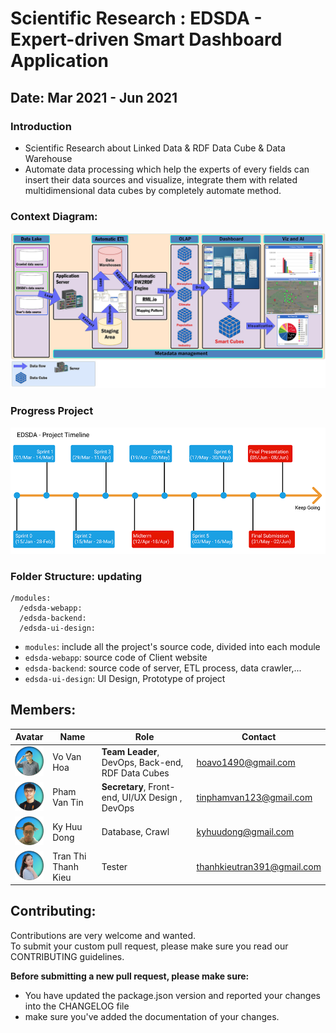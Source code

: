 # Scientific Research : EDSDA - Expert-driven Smart Dashboard Application

## Date: Mar 2021 - Jun 2021

### Introduction

- Scientific Research about Linked Data & RDF Data Cube & Data Warehouse
- Automate data processing which help the experts of every fields can insert their data sources and visualize, integrate them with related multidimensional data cubes by completely automate method.

### Context Diagram:

<img src="./assets/context-diagram.png" alt="context-diagram" width="800" />

### Progress Project

<img src="./assets/edsda-project-timeline.png" alt="project-timeline" width="600"/>

### Folder Structure: updating

```
/modules:
  /edsda-webapp:
  /edsda-backend:
  /edsda-ui-design:

```

- `modules`: include all the project's source code, divided into each module
- `edsda-webapp`: source code of Client website
- `edsda-backend`: source code of server, ETL process, data crawler,...
- `edsda-ui-design`: UI Design, Prototype of project

## Members:

| Avatar                                                   | Name                | Role                                              | Contact                    |
| -------------------------------------------------------- | ------------------- | ------------------------------------------------- | -------------------------- |
| <img src="./assets/avatar-members/hoa.png" width="50"/>  | Vo Van Hoa          | **Team Leader**, DevOps, Back-end, RDF Data Cubes | hoavo1490@gmail.com        |
| <img src="./assets/avatar-members/tin.png" width="50"/>  | Pham Van Tin        | **Secretary**, Front-end, UI/UX Design , DevOps   | tinphamvan123@gmail.com    |
| <img src="./assets/avatar-members/dong.png" width="50"/> | Ky Huu Dong         | Database, Crawl                                   | kyhuudong@gmail.com        |
| <img src="./assets/avatar-members/kieu.png" width="50"/> | Tran Thi Thanh Kieu | Tester                                            | thanhkieutran391@gmail.com |

## Contributing:

Contributions are very welcome and wanted.<br>
To submit your custom pull request, please make sure you read our CONTRIBUTING guidelines.

**Before submitting a new pull request, please make sure:**

- You have updated the package.json version and reported your changes into the CHANGELOG file
- make sure you've added the documentation of your changes.
